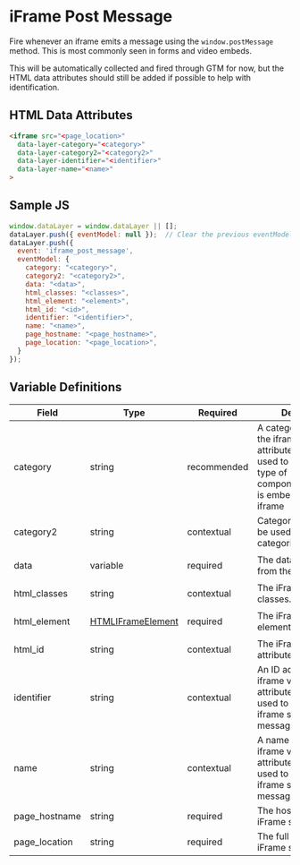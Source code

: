 # iFrame Post Message

Fire whenever an iframe emits a message using the `window.postMessage` method. This is most commonly seen in forms and video embeds.

This will be automatically collected and fired through GTM for now, but the HTML data attributes should still be added if possible to help with identification.

## HTML Data Attributes

```html
<iframe src="<page_location>"
  data-layer-category="<category>"
  data-layer-category2="<category2>"
  data-layer-identifier="<identifier>"
  data-layer-name="<name>"
>
```

## Sample JS

```js
window.dataLayer = window.dataLayer || [];
dataLayer.push({ eventModel: null });  // Clear the previous eventModel object.
dataLayer.push({
  event: 'iframe_post_message',
  eventModel: {
    category: "<category>",
    category2: "<category2>",
    data: "<data>",
    html_classes: "<classes>",
    html_element: "<element>",
    html_id: "<id>",
    identifier: "<identifier>",
    name: "<name>",
    page_hostname: "<page_hostname>",
    page_location: "<page_location>",
  }
});
```

## Variable Definitions

|Field|Type|Required|Description|Example|
| --- | --- | --- | --- | --- |
|category|string|recommended|A category added to the iframe via data attributes that can be used to represent what type of component/tool/widget is embedded via the iframe|`audio`, `where to buy`, `video`|
|category2|string|contextual|Categories 2 - 5 can be used to further categorize the iframe|`audio`, `where to buy`, `video`|
|data|variable|required|The data payload sent from the iframe|`{event: 'play', videoName: 'this is a video', videoProvider: 'vimeo'}`|
|html_classes|string|contextual|The iFrame CSS classes.|`audio-embed`|
|html_element|[HTMLIFrameElement](https://developer.mozilla.org/en-US/docs/Web/API/HTMLIFrameElement)|required|The iFrame HTML element.|`<iframe src="videoprovider.com/iframe" ...>`|
|html_id|string|contextual|The iFrame HTML ID attribute.|`hero-video`|
|identifier|string|contextual|An ID added to the iframe via data attributes that can be used to identify which iframe sent the message|`videoprovider-video-embed`|
|name|string|contextual|A name added to the iframe via data attributes that can be used to identify which iframe sent the message|`videoprovider video embed`|
|page_hostname|string|required|The hostname of the iFrame source.|`videoprovider.com`|
|page_location|string|required|The full URL of the iFrame source.|`https://videoprovider.com`|
